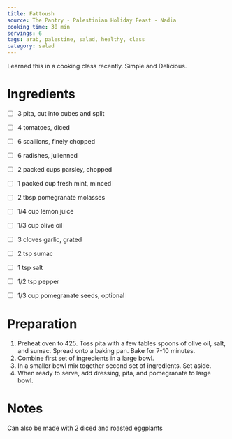 ```yaml
---
title: Fattoush
source: The Pantry - Palestinian Holiday Feast - Nadia
cooking time: 30 min
servings: 6
tags: arab, palestine, salad, healthy, class
category: salad
---
```


Learned this in a cooking class recently. Simple and Delicious.

Ingredients
===========

* [ ] 3 pita, cut into cubes and split
* [ ] 4 tomatoes, diced
* [ ] 6 scallions, finely chopped
* [ ] 6 radishes, julienned
* [ ] 2 packed cups parsley, chopped
* [ ] 1 packed cup fresh mint, minced

* [ ] 2 tbsp pomegranate molasses
* [ ] 1/4 cup lemon juice
* [ ] 1/3 cup olive oil
* [ ] 3 cloves garlic, grated
* [ ] 2 tsp sumac
* [ ] 1 tsp salt
* [ ] 1/2 tsp pepper

* [ ] 1/3 cup pomegranate seeds, optional


Preparation
===========
1. Preheat oven to 425. Toss pita with a few tables spoons of olive oil, salt, and sumac. Spread onto a baking pan. Bake for 7-10 minutes.
2. Combine first set of ingredients in a large bowl.
3. In a smaller bowl mix together second set of ingredients. Set aside.
4. When ready to serve, add dressing, pita, and pomegranate to large bowl. 

Notes
=====
Can also be made with 2 diced and roasted eggplants
